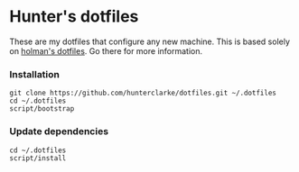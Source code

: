 # Hunter's dotfiles

These are my dotfiles that configure any new machine. This is based solely on
[holman's dotfiles](https://github.com/holman/dotfiles). Go there for more
information.

### Installation
```
git clone https://github.com/hunterclarke/dotfiles.git ~/.dotfiles
cd ~/.dotfiles
script/bootstrap
```

### Update dependencies
```
cd ~/.dotfiles
script/install
```
